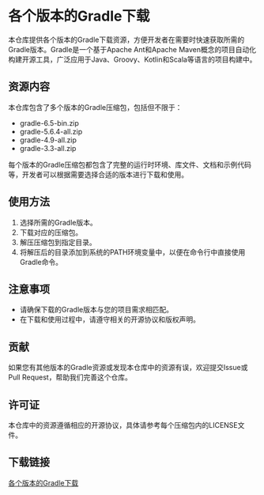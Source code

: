 # 各个版本的Gradle下载

本仓库提供各个版本的Gradle下载资源，方便开发者在需要时快速获取所需的Gradle版本。Gradle是一个基于Apache Ant和Apache Maven概念的项目自动化构建开源工具，广泛应用于Java、Groovy、Kotlin和Scala等语言的项目构建中。

## 资源内容

本仓库包含了多个版本的Gradle压缩包，包括但不限于：

- gradle-6.5-bin.zip
- gradle-5.6.4-all.zip
- gradle-4.9-all.zip
- gradle-3.3-all.zip

每个版本的Gradle压缩包都包含了完整的运行时环境、库文件、文档和示例代码等，开发者可以根据需要选择合适的版本进行下载和使用。

## 使用方法

1. 选择所需的Gradle版本。
2. 下载对应的压缩包。
3. 解压压缩包到指定目录。
4. 将解压后的目录添加到系统的PATH环境变量中，以便在命令行中直接使用Gradle命令。

## 注意事项

- 请确保下载的Gradle版本与您的项目需求相匹配。
- 在下载和使用过程中，请遵守相关的开源协议和版权声明。

## 贡献

如果您有其他版本的Gradle资源或发现本仓库中的资源有误，欢迎提交Issue或Pull Request，帮助我们完善这个仓库。

## 许可证

本仓库中的资源遵循相应的开源协议，具体请参考每个压缩包内的LICENSE文件。

## 下载链接

[各个版本的Gradle下载](https://pan.quark.cn/s/da68b21aab7d)